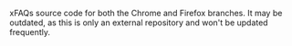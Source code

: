 xFAQs source code for both the Chrome and Firefox branches.
It may be outdated, as this is only an external repository and won't be updated frequently.